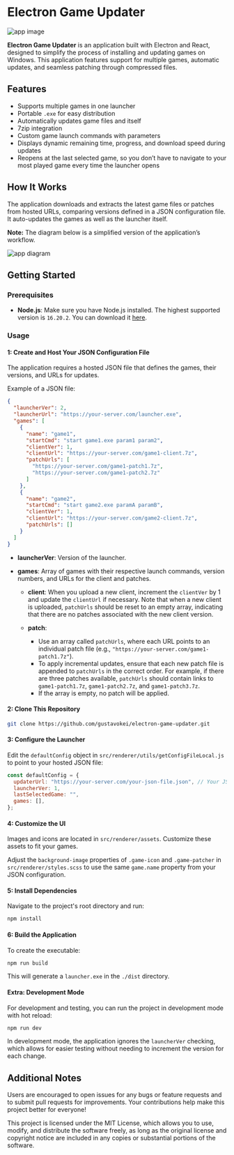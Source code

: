 # Electron Game Updater

![app image](https://i.imgur.com/8uKTodS.gif)

**Electron Game Updater** is an application built with Electron and React, designed to simplify the process of installing and updating games on Windows. This application features support for multiple games, automatic updates, and seamless patching through compressed files.

## Features

- Supports multiple games in one launcher
- Portable `.exe` for easy distribution
- Automatically updates game files and itself
- 7zip integration
- Custom game launch commands with parameters
- Displays dynamic remaining time, progress, and download speed during updates
- Reopens at the last selected game, so you don’t have to navigate to your most played game every time the launcher opens

## How It Works

The application downloads and extracts the latest game files or patches from hosted URLs, comparing versions defined in a JSON configuration file. It auto-updates the games as well as the launcher itself. 

**Note:** The diagram below is a simplified version of the application’s workflow.

![app diagram](https://i.imgur.com/B57oFvg.png)

## Getting Started

### Prerequisites

- **Node.js**: Make sure you have Node.js installed. The highest supported version is `16.20.2`. You can download it [here](https://nodejs.org/en/download/).

### Usage

#### 1: Create and Host Your JSON Configuration File

The application requires a hosted JSON file that defines the games, their versions, and URLs for updates.

Example of a JSON file:

```json
{
  "launcherVer": 2,
  "launcherUrl": "https://your-server.com/launcher.exe",
  "games": [
    {
      "name": "game1",
      "startCmd": "start game1.exe param1 param2",
      "clientVer": 1,
      "clientUrl": "https://your-server.com/game1-client.7z",
      "patchUrls": [
        "https://your-server.com/game1-patch1.7z",
        "https://your-server.com/game1-patch2.7z"
      ]
    },
    {
      "name": "game2",
      "startCmd": "start game2.exe paramA paramB",
      "clientVer": 1,
      "clientUrl": "https://your-server.com/game2-client.7z",
      "patchUrls": []
    }
  ]
}
```

- **launcherVer**: Version of the launcher.

- **games**: Array of games with their respective launch commands, version numbers, and URLs for the client and patches.

  - **client**: When you upload a new client, increment the `clientVer` by 1 and update the `clientUrl` if necessary. Note that when a new client is uploaded, `patchUrls` should be reset to an empty array, indicating that there are no patches associated with the new client version.

  - **patch**:
    - Use an array called `patchUrls`, where each URL points to an individual patch file (e.g., `"https://your-server.com/game1-patch1.7z"`).
    - To apply incremental updates, ensure that each new patch file is appended to `patchUrls` in the correct order. For example, if there are three patches available, `patchUrls` should contain links to `game1-patch1.7z`, `game1-patch2.7z`, and `game1-patch3.7z`.
    - If the array is empty, no patch will be applied.


#### 2: Clone This Repository
```bash
git clone https://github.com/gustavokei/electron-game-updater.git
```

#### 3: Configure the Launcher
Edit the `defaultConfig` object in `src/renderer/utils/getConfigFileLocal.js` to point to your hosted JSON file:

```js
const defaultConfig = {
  updaterUrl: "https://your-server.com/your-json-file.json", // Your JSON URL goes here
  launcherVer: 1,
  lastSelectedGame: "",
  games: [],
};
```
#### 4: Customize the UI
Images and icons are located in `src/renderer/assets`. Customize these assets to fit your games.

Adjust the `background-image` properties of `.game-icon` and `.game-patcher` in `src/renderer/styles.scss` to use the same `game.name` property from your JSON configuration.

#### 5: Install Dependencies
Navigate to the project's root directory and run:

```bash
npm install
```

#### 6: Build the Application
To create the executable:

```bash
npm run build
```
This will generate a `launcher.exe` in the `./dist` directory.

#### Extra: Development Mode

For development and testing, you can run the project in development mode with hot reload:

```bash
npm run dev
```

In development mode, the application ignores the `launcherVer` checking, which allows for easier testing without needing to increment the version for each change.

## Additional Notes

Users are encouraged to open issues for any bugs or feature requests and to submit pull requests for improvements. Your contributions help make this project better for everyone!

This project is licensed under the MIT License, which allows you to use, modify, and distribute the software freely, as long as the original license and copyright notice are included in any copies or substantial portions of the software.

